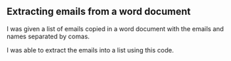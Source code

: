 ## Extracting emails from a word document
<p>I was given a list of emails copied in a word document with the emails and names separated by comas.</p>
  <p>I was able to extract the emails into a list using this code.</p>
